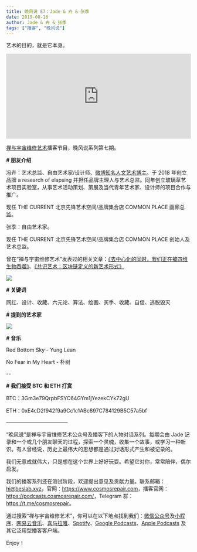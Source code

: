 ```yaml
---
title: 晚风说 E7：Jade & 卉 & 张季
date: 2019-08-16
author: Jade & 卉 & 张季
tags: ["播客", "晚风说"]
---
```


艺术的目的，就是它本身。

<!--more-->

<iframe src="https://open.spotify.com/embed-podcast/episode/2IbZk3kOI69pKqEbVcFwC4" width="100%" height="232" frameborder="0" allowtransparency="true" allow="encrypted-media"></iframe>

[禅与宇宙维修艺术](https://www.cosmosrepair.com)播客节目，晚风说系列第七期。

**# 朋友介绍**

冯卉：艺术总监、自由艺术家/设计师、[微博知名人文艺术博主](https://weibo.com/pinkymegni)。于 2018 年创立品牌 a research of elapsing 并担任品牌主理人与艺术总监。同年创立玻璃草艺术项目实验室，从事艺术活动策划、策展及当代青年艺术家、设计师的项目合作与推广。 

现任 THE CURRENT 北京先锋艺术空间/品牌集合店 COMMON PLACE 画廊总监。

张季：自由艺术家。

现任 THE CURRENT 北京先锋艺术空间/品牌集合店 COMMON PLACE 创始人及艺术总监。

曾在“禅与宇宙维修艺术”发表过的相关文章：[《去中心化的同时，我们正在被四维生物吞噬》](https://mp.weixin.qq.com/s?__biz=MzA5Nzk4MDMxMg==&mid=2247483677&idx=1&sn=95ab8cedaf20635c61148a19e1b1b3ae&chksm=9099dbeaa7ee52fcf0b03c592d3cbbce087bc35021b939986cbbc874f1db681910fec3410036&token=1313424014&lang=zh_CN#rd)、[《共识艺术：区块链定义的新艺术形式》](https://mp.weixin.qq.com/s?__biz=MzA5Nzk4MDMxMg==&mid=2247483687&idx=1&sn=4aaa296dadbe941e88364ea3977554e1&chksm=9099dbd0a7ee52c6948c272a9bc284837f8958a4384898c45e1a848f4bca043ef0062aa1fa64&token=1313424014&lang=zh_CN#rd)

![](http://ww3.sinaimg.cn/large/006tNc79ly1g60gv46gh0j312u0rqb29.jpg)

**# 关键词**

网红、设计、收藏、六元论、算法、绘画、买手、收藏、自信、逃脱毁灭

**# 提到的艺术家**

![](http://ww3.sinaimg.cn/large/006tNc79ly1g60gxej97vj30u05c84r1.jpg)

**# 音乐**

Red Bottom Sky - Yung Lean

No Fear in My Heart - 朴树

--

**# 我们接受 BTC 和 ETH 打赏**

BTC：3Gm3e79QrpbFSYC64GYm1jYezekCYk72gU

ETH：0xE4cD2f942f9a9Cc1c1ABc897C784129B5C57a5bf

————————————

“晚风说”是禅与宇宙维修艺术公众号及播客下的人物对话系列。每期会由 Jade 记录和一个或几个朋友聊天的过程，探索一个灵魂，收集一个故事，或学习一种新识。有人曾经说，历史上最伟大的思想都是通过对话形式产生和被记录的。

我们无意成就伟大，只是想在这个世界上好好玩耍。希望它对你，常常陪伴，偶尔启发。

我们的播客系列还在测试阶段，欢迎提出意见及贡献力量。联系邮箱：<hi@beslab.xyz>，官网：<https://www.cosmosrepair.com>，播客官网：<https://podcasts.cosmosrepair.com/>，Telegram 群：<https://t.me/cosmosrepair>。

通过搜索“禅与宇宙维修艺术”，你可以在以下地点找到我们：[微信公众号](https://cosmosrepair-1257028016.cos.ap-beijing.myqcloud.com/2019-08-04-qrcode_for_gh_9a7e409c3696_430.jpg)及[小程序](https://cosmosrepair-1257028016.cos.ap-beijing.myqcloud.com/2019-08-04-gh_ec0187a9be05_430.jpg)、[网易云音乐](https://music.163.com/#/djradio?id=793651380)、[喜马拉雅](https://www.ximalaya.com/zhubo/182662946/)、[Spotify](https://open.spotify.com/show/5SfJxMPMoqbGc2zG8ouiuD?si=QcavW9VXQiKTkTuBuWU8nA)、[Google Podcasts](https://podcasts.google.com/?feed=aHR0cHM6Ly9wb2RjYXN0cy5jb3Ntb3NyZXBhaXIuY29tL3Jzcw%3D%3D)、[Apple Podcasts](https://podcasts.apple.com/podcast/id1475254987) 及其它泛用型播客客户端。

Enjoy！